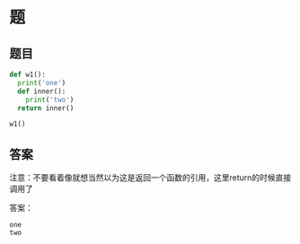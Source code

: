 # 题

## 题目

```python
def w1():
  print('one')
  def inner():
    print('two')
  return inner()

w1()
```

## 答案

注意：不要看着像就想当然以为这是返回一个函数的引用，这里return的时候直接调用了

答案：

```
one
two
```
